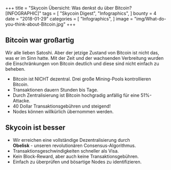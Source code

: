 +++
title = "Skycoin Übersicht: Was denkst du über Bitcoin? [INFOGRAPHIC]"
tags = [
    "Skycoin Digest",
    "Infographics",
]
bounty = 4
date = "2018-01-29"
categories = [
    "Infographics",
]
image = "img/What-do-you-think-about-Bitcoin.jpg"
+++

## Bitcoin war großartig

Wir alle lieben Satoshi. Aber der jetzige Zustand von Bitcoin ist nicht das, was er im Sinn hatte. Mit der Zeit und der wachsenden Verbreitung wurden die Einschränkungen von Bitcoin deutlich und diese sind nicht einfach zu beheben. 

  * Bitcoin ist NICHT dezentral. Drei große Mining-Pools kontrollieren Bitcoin. 
  * Transaktionen dauern Stunden bis Tage. 
  * Durch Zentralisierung ist Bitcoin hochgradig anfällig für eine 51%-Attacke. 
  * 40 Dollar Transaktionsgebühren und steigend! 
  * Nodes können willkürlich übernommen werden. 

## Skycoin ist besser

  * Wir erreichen eine vollständige Dezentralisierung durch</br>
   __Obelisk__ - unseren revolutionären Consensus-Algorithmus.
  * Transaktionsgeschwindigkeiten schneller als Visa.
  * Kein Block-Reward, aber auch keine Transaktionsgebühren.
  * Einfach zu überprüfen und bösartige Nodes zu identifizieren. 
